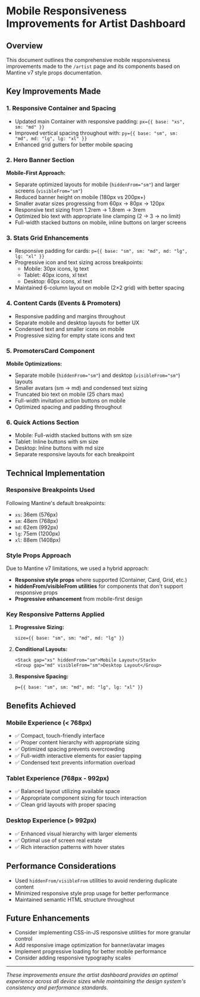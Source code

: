 # Mobile Responsiveness Improvements for Artist Dashboard

## Overview
This document outlines the comprehensive mobile responsiveness improvements made to the `/artist` page and its components based on Mantine v7 style props documentation.

## Key Improvements Made

### 1. **Responsive Container and Spacing**
- Updated main Container with responsive padding: `px={{ base: "xs", sm: "md" }}`
- Improved vertical spacing throughout with: `py={{ base: "sm", sm: "md", md: "lg", lg: "xl" }}`
- Enhanced grid gutters for better mobile spacing

### 2. **Hero Banner Section**
**Mobile-First Approach:**
- Separate optimized layouts for mobile (`hiddenFrom="sm"`) and larger screens (`visibleFrom="sm"`)
- Reduced banner height on mobile (180px vs 200px+)
- Smaller avatar sizes progressing from 60px → 80px → 120px
- Responsive text sizing from 1.2rem → 1.8rem → 3rem
- Optimized bio text with appropriate line clamping (2 → 3 → no limit)
- Full-width stacked buttons on mobile, inline buttons on larger screens

### 3. **Stats Grid Enhancements**
- Responsive padding for cards: `p={{ base: "sm", sm: "md", md: "lg", lg: "xl" }}`
- Progressive icon and text sizing across breakpoints:
  - Mobile: 30px icons, lg text
  - Tablet: 40px icons, xl text  
  - Desktop: 60px icons, xl text
- Maintained 6-column layout on mobile (2×2 grid) with better spacing

### 4. **Content Cards (Events & Promoters)**
- Responsive padding and margins throughout
- Separate mobile and desktop layouts for better UX
- Condensed text and smaller icons on mobile
- Progressive sizing for empty state icons and text

### 5. **PromotersCard Component**
**Mobile Optimizations:**
- Separate mobile (`hiddenFrom="sm"`) and desktop (`visibleFrom="sm"`) layouts
- Smaller avatars (sm → md) and condensed text sizing
- Truncated bio text on mobile (25 chars max)
- Full-width invitation action buttons on mobile
- Optimized spacing and padding throughout

### 6. **Quick Actions Section**
- Mobile: Full-width stacked buttons with sm size
- Tablet: Inline buttons with sm size
- Desktop: Inline buttons with md size
- Separate responsive layouts for each breakpoint

## Technical Implementation

### Responsive Breakpoints Used
Following Mantine's default breakpoints:
- `xs`: 36em (576px)
- `sm`: 48em (768px) 
- `md`: 62em (992px)
- `lg`: 75em (1200px)
- `xl`: 88em (1408px)

### Style Props Approach
Due to Mantine v7 limitations, we used a hybrid approach:
- **Responsive style props** where supported (Container, Card, Grid, etc.)
- **hiddenFrom/visibleFrom utilities** for components that don't support responsive props
- **Progressive enhancement** from mobile-first design

### Key Responsive Patterns Applied

1. **Progressive Sizing:**
   ```tsx
   size={{ base: "sm", sm: "md", md: "lg" }}
   ```

2. **Conditional Layouts:**
   ```tsx
   <Stack gap="xs" hiddenFrom="sm">Mobile Layout</Stack>
   <Group gap="md" visibleFrom="sm">Desktop Layout</Group>
   ```

3. **Responsive Spacing:**
   ```tsx
   p={{ base: "sm", sm: "md", md: "lg", lg: "xl" }}
   ```

## Benefits Achieved

### Mobile Experience (< 768px)
- ✅ Compact, touch-friendly interface
- ✅ Proper content hierarchy with appropriate sizing
- ✅ Optimized spacing prevents overcrowding
- ✅ Full-width interactive elements for easier tapping
- ✅ Condensed text prevents information overload

### Tablet Experience (768px - 992px)
- ✅ Balanced layout utilizing available space
- ✅ Appropriate component sizing for touch interaction
- ✅ Clean grid layouts with proper spacing

### Desktop Experience (> 992px)
- ✅ Enhanced visual hierarchy with larger elements
- ✅ Optimal use of screen real estate
- ✅ Rich interaction patterns with hover states

## Performance Considerations
- Used `hiddenFrom/visibleFrom` utilities to avoid rendering duplicate content
- Minimized responsive style prop usage for better performance
- Maintained semantic HTML structure throughout

## Future Enhancements
- Consider implementing CSS-in-JS responsive utilities for more granular control
- Add responsive image optimization for banner/avatar images
- Implement progressive loading for better mobile performance
- Consider adding responsive typography scales

---

*These improvements ensure the artist dashboard provides an optimal experience across all device sizes while maintaining the design system's consistency and performance standards.*
